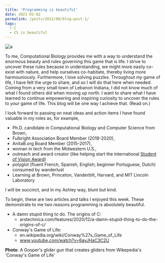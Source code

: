 ```yaml
---
title: 'Programming is beautiful'
date: 2021-01-02
permalink: /posts/2012/08/blog-post-1/
tags:
  - C
  - CS is beautiful
---
```


![a](https://upload.wikimedia.org/wikipedia/commons/e/e5/Gospers_glider_gun.gif)

To me, Computational Biology provides me with a way to understand the enormous beauty and rules governing this game that is life. I strive to uncover these rules because in understanding, we might more easily co-exist with nature, and help ourselves co-habitate, thereby living more harmouniously. Furthermore, I love solving puzzles. Throughout *my* game of life, I have felt the urge to share, and so I will do that here when needed. Coming from a very small town of Lebanon Indiana, I did not know much of what I found others did when moving up north. I want to share what I have learned to continue empowering and inspiring curiosity to uncover the rules to *your* game of life. This blog will be one way I achieve that. (Read on.)

I look forward to passing on neat ideas and action items I have found valuable in my roles as, for example,
  - Ph.D. candidate in Computational Biology and Computer Science from Brown, 
  - Fulbright Association Board Member (2018-2020), 
  - AnitaB.org Board Member (2015-2017), 
  - woman in tech from the Midwestern U.S., 
  - outreach and award creator (like helping start the international [Student of Vision Award](https://anitab.org/awards-grants/abie-awards/student-of-vision/))
  - polyglot (fluent French, Spanish, English; beginner Portuguese, Dutch) consumed by wanderlust
  - Learning at Brown, Princeton, Vanderbilt, Harvard, and MIT Lincoln Laboratory
  
I will be succinct, and in my Ashley way, blunt but kind. 

To begin, these are two articles and talks I enjoyed this week. These demonstrate to me two reasons programming is absolutely beautiful.
  - A damn stupid thing to do. The origins of C: 
    - arstechnica.com/features/2020/12/a-damn-stupid-thing-to-do-the-origins-of-c/
  - Conway's Game of Life:
    - en.wikipedia.org/wiki/Conway%27s_Game_of_Life
    - www.youtube.com/watch?v=6avJHaC3C2U

**Photo**: A Gosper's glider gun that creates gliders from Wikepedia's 'Conway's Game of Life'